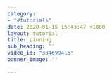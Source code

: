 ```yaml
---
category:
- "#tutorials"
date: 2020-01-15 15:43:47 +1000
layout: tutorial
title: pinning
sub_heading: ''
video_id: "384699416"
banner_image: ''

---
```

